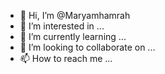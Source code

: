 - 👋 Hi, I’m @Maryamhamrah
- 👀 I’m interested in ...
- 🌱 I’m currently learning ...
- 💞️ I’m looking to collaborate on ...
- 📫 How to reach me ...

<!---
Maryamhamrah/Maryamhamrah is a ✨ special ✨ repository because its `README.md` (this file) appears on your GitHub profile.
You can click the Preview link to take a look at your changes.
--->
